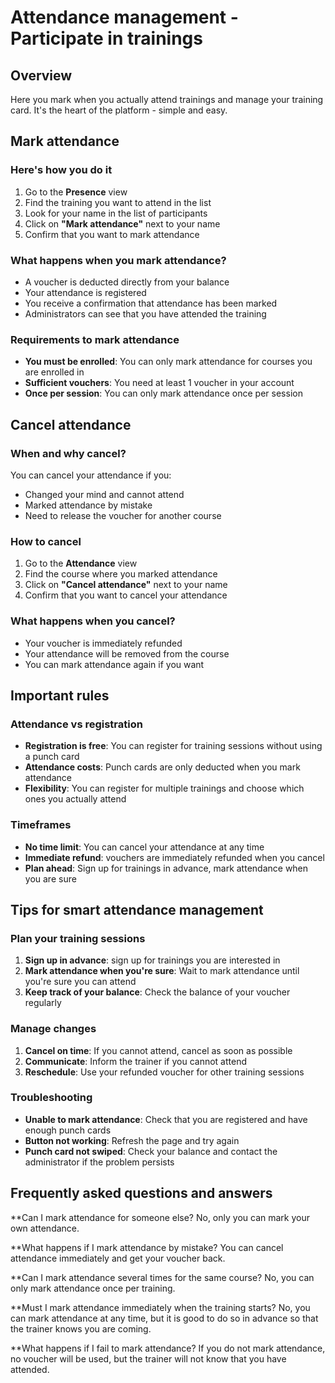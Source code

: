 # Attendance management - Participate in trainings

## Overview

Here you mark when you actually attend trainings and manage your training card. It's the heart of the platform - simple and easy.

## Mark attendance

### Here's how you do it
1. Go to the **Presence** view
2. Find the training you want to attend in the list
3. Look for your name in the list of participants
4. Click on **"Mark attendance"** next to your name
5. Confirm that you want to mark attendance

### What happens when you mark attendance?
- A voucher is deducted directly from your balance
- Your attendance is registered
- You receive a confirmation that attendance has been marked
- Administrators can see that you have attended the training

### Requirements to mark attendance
- **You must be enrolled**: You can only mark attendance for courses you are enrolled in
- **Sufficient vouchers**: You need at least 1 voucher in your account
- **Once per session**: You can only mark attendance once per session

## Cancel attendance

### When and why cancel?
You can cancel your attendance if you:
- Changed your mind and cannot attend
- Marked attendance by mistake
- Need to release the voucher for another course

### How to cancel
1. Go to the **Attendance** view
2. Find the course where you marked attendance
3. Click on **"Cancel attendance"** next to your name
4. Confirm that you want to cancel your attendance

### What happens when you cancel?
- Your voucher is immediately refunded
- Your attendance will be removed from the course
- You can mark attendance again if you want

## Important rules

### Attendance vs registration
- **Registration is free**: You can register for training sessions without using a punch card
- **Attendance costs**: Punch cards are only deducted when you mark attendance
- **Flexibility**: You can register for multiple trainings and choose which ones you actually attend

### Timeframes
- **No time limit**: You can cancel your attendance at any time
- **Immediate refund**: vouchers are immediately refunded when you cancel
- **Plan ahead**: Sign up for trainings in advance, mark attendance when you are sure

## Tips for smart attendance management

### Plan your training sessions
1. **Sign up in advance**: sign up for trainings you are interested in
2. **Mark attendance when you're sure**: Wait to mark attendance until you're sure you can attend
3. **Keep track of your balance**: Check the balance of your voucher regularly

### Manage changes
1. **Cancel on time**: If you cannot attend, cancel as soon as possible
2. **Communicate**: Inform the trainer if you cannot attend
3. **Reschedule**: Use your refunded voucher for other training sessions

### Troubleshooting
- **Unable to mark attendance**: Check that you are registered and have enough punch cards
- **Button not working**: Refresh the page and try again
- **Punch card not swiped**: Check your balance and contact the administrator if the problem persists

## Frequently asked questions and answers

**Can I mark attendance for someone else?
No, only you can mark your own attendance.

**What happens if I mark attendance by mistake?
You can cancel attendance immediately and get your voucher back.

**Can I mark attendance several times for the same course?
No, you can only mark attendance once per training.

**Must I mark attendance immediately when the training starts?
No, you can mark attendance at any time, but it is good to do so in advance so that the trainer knows you are coming.

**What happens if I fail to mark attendance?
If you do not mark attendance, no voucher will be used, but the trainer will not know that you have attended.
